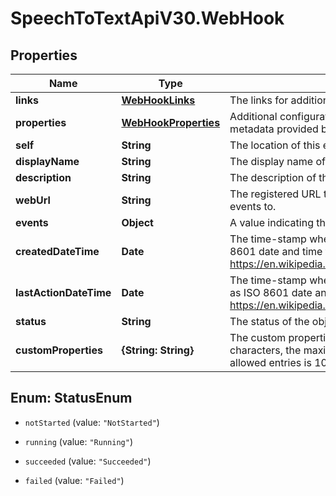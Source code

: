 # SpeechToTextApiV30.WebHook

## Properties
Name | Type | Description | Notes
------------ | ------------- | ------------- | -------------
**links** | [**WebHookLinks**](WebHookLinks.md) | The links for additional actions or content related to this webhook. | [optional] 
**properties** | [**WebHookProperties**](WebHookProperties.md) | Additional configuration options when creating a new webhook  and additional metadata provided by the service. | [optional] 
**self** | **String** | The location of this entity. | [optional] 
**displayName** | **String** | The display name of the object. | 
**description** | **String** | The description of the object. | [optional] 
**webUrl** | **String** | The registered URL that will be used to send the POST requests for the registered events to. | 
**events** | **Object** | A value indicating the webhook event kinds. | 
**createdDateTime** | **Date** | The time-stamp when the object was created.  The time stamp is encoded as ISO 8601 date and time format  (\"YYYY-MM-DDThh:mm:ssZ\", see https://en.wikipedia.org/wiki/ISO_8601#Combined_date_and_time_representations). | [optional] 
**lastActionDateTime** | **Date** | The time-stamp when the current status was entered.  The time stamp is encoded as ISO 8601 date and time format  (\"YYYY-MM-DDThh:mm:ssZ\", see https://en.wikipedia.org/wiki/ISO_8601#Combined_date_and_time_representations). | [optional] 
**status** | **String** | The status of the object. | [optional] 
**customProperties** | **{String: String}** | The custom properties of this entity. The maximum allowed key length is 64 characters, the maximum  allowed value length is 256 characters and the count of allowed entries is 10. | [optional] 


<a name="StatusEnum"></a>
## Enum: StatusEnum


* `notStarted` (value: `"NotStarted"`)

* `running` (value: `"Running"`)

* `succeeded` (value: `"Succeeded"`)

* `failed` (value: `"Failed"`)




